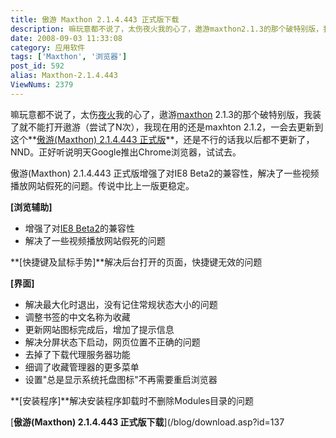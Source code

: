```yaml
---
title: 傲游 Maxthon 2.1.4.443 正式版下载
description: 嘛玩意都不说了，太伤夜火我的心了，遨游maxthon2.1.3的那个破特别版，我装了就不能打开遨游（尝试了N次），我现在用的还是maxhton2.1.2，一会去更新到这个傲游(Maxthon)2.1.4.443正式版，还是不行的话我以后都不更新了，NND。正好听说明天Google推出Chrome浏览器，试试去。傲游(Maxthon)2.1.4.443正式版增强了对IE8Beta2的兼容性，解决了一些视频播放网站假死的问题。传说中比上一版更稳定。......
date: 2008-09-03 11:33:08
category: 应用软件
tags: ['Maxthon', '浏览器']
post_id: 592
alias: Maxthon-2.1.4.443
ViewNums: 2379
---
```


嘛玩意都不说了，太伤[夜火](/blog/)我的心了，遨游[maxthon](/tags/Maxthon) 2.1.3的那个破特别版，我装了就不能打开遨游（尝试了N次），我现在用的还是maxhton 2.1.2，一会去更新到这个**[傲游(Maxthon) 2.1.4.443 正式版](/blog/maxthon-214443)**，还是不行的话我以后都不更新了，NND。正好听说明天Google推出Chrome浏览器，试试去。

傲游(Maxthon) 2.1.4.443 正式版增强了对IE8 Beta2的兼容性，解决了一些视频播放网站假死的问题。传说中比上一版更稳定。

**[浏览辅助]**

* 增强了对[IE8 Beta2](/blog/ie8-beta2-chs)的兼容性
* 解决了一些视频播放网站假死的问题

**[快捷键及鼠标手势]**解决后台打开的页面，快捷键无效的问题

**[界面]**

* 解决最大化时退出，没有记住常规状态大小的问题
* 调整书签的中文名称为收藏
* 更新网站图标完成后，增加了提示信息
* 解决分屏状态下启动，网页位置不正确的问题
* 去掉了下载代理服务器功能
* 细调了收藏管理器的更多菜单
* 设置"总是显示系统托盘图标"不再需要重启浏览器

**[安装程序]**解决安装程序卸载时不删除Modules目录的问题

[**傲游(Maxthon) 2.1.4.443 正式版下载**](/blog/download.asp?id=137

